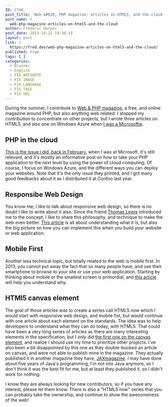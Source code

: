 ```yaml
---
ID: 2740
post_title: 'Web &#038; PHP magazine: articles on HTML5, and the cloud'
post_name: >
  web-php-magazine-articles-on-html5-and-the-cloud
author: Frédéric Harper
post_date: 2013-10-22 14:30:13
layout: post
link: >
  https://fred.dev/web-php-magazine-articles-on-html5-and-the-cloud/
published: true
tags: [ ]
categories:
  - Brainer
  - English
  - FIX ANTIDOTE
  - FIX IMAGE
  - FIX LANGUAGE
  - FIX TAGS
  - FIX URL
---
```

During the summer, I contribute to <a href="https://entwickler.de/webandphp/" target="_blank" rel="noopener noreferrer">Web &amp; PHP magazine</a>, a free, and online magazine around PHP, but also anything web related. I stopped my contribution to concentrate on other projects, but I wrote three articles on HTML5, and also one on Windows Azure when <a title="I’m leaving Microsoft, looking for a new opportunity" href="http://fred.dev/im-leaving-microsoft-looking-for-a-new-opportunity/">I was a Microsoftie</a>.
<h2>PHP in the cloud</h2>
<a href="https://entwickler.de/webandphp/wandphp-issues/february-2013-126083.html" target="_blank" rel="noopener noreferrer">This is the issue I did, back in February</a>, when I was at Microsoft. It's still relevant, and it's mostly an informative post on how to take your PHP application to the next level by using the power of cloud computing. Of course, I focus on Windows Azure, and the different ways you can deploy your websites. Note that it's the only issue they printed, and I got many good feedbacks about it as I distributed it at Confoo last year.
<h2>Responsibe Web Design</h2>
You know me; I like to talk about responsive web design, so there is no doubt I like to write about it also. Since the friend <a href="https://twitter.com/TommyLee" target="_blank" rel="noopener noreferrer">Thomas Lewis</a> introduced me to the concept, I like to share this philosophy, and technique to make the web even better. <a href="https://entwickler.de/webandphp/html5-now-responsive-web-design-125867.html" target="_blank" rel="noopener noreferrer">This article</a> is all about understanding what it is, but also the big picture on how you can implement this when you build your website or web application.
<h2>Mobile First</h2>
Another less technical topic, but totally related to the web is mobile first. In 2013, you cannot put away the fact that so many people have, and use their smartphone to browse to your site or use your web application. Starting by thinking about mobile or the smallest screen is primordial, and <a href="https://entwickler.de/webandphp/html5-now-mobile-first-125837.html" target="_blank" rel="noopener noreferrer">this article</a> will help you understand why.
<h2>HTMl5 canvas element</h2>
The goal of those articles was to create a series call HTML5 now which I would start with responsive web design, and mobile fist, but would continue with one article about each element on the standards. The idea was to help developers to understand what they can do today, with HTML5. That could have been a very long series of articles as there are many interesting elements in the specification, but I only did <a href="https://jaxenter.com/sketch-appeal-using-html5-canvas-2-107002.html" target="_blank" rel="noopener noreferrer">the first one on the canvas element</a>, and realize I should use my time to prioritize other projects. I've also been a bit disappointed by this one as they double-booked an article on canvas, and were not able to publish mine in the magazine. They actually published it in another magazine they have, <a href="https://jaxenter.com/jax-magazine">JAXmagazine</a>. I may have done about five years of Java's programming, I'm not into Java anymore, so I don't think it was the best fit for me, but at least they published it, so I didn't work for nothing.

I know they are always looking for new contributors, so if you have any interest, please let them know. There is also a "HTML5 now" series that you can probably take the ownership, and continue to show the awesomeness of the web!